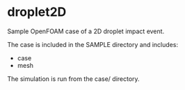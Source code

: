 # droplet2D



Sample OpenFOAM case of a 2D droplet impact event.



The case is included in the SAMPLE directory and includes:



* case
* mesh



The simulation is run from the case/ directory.





